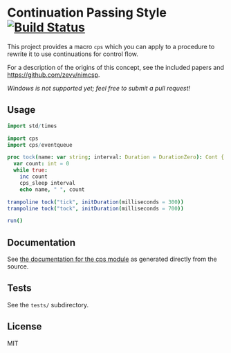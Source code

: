 # Continuation Passing Style [![Build Status](https://travis-ci.org/disruptek/cps.svg?branch=master)](https://travis-ci.org/disruptek/cps)

This project provides a macro `cps` which you can apply to a procedure to
rewrite it to use continuations for control flow.

For a description of the origins of this concept, see the included papers
and https://github.com/zevv/nimcsp.

_Windows is not supported yet; feel free to submit a pull request!_

## Usage
```nim
import std/times

import cps
import cps/eventqueue

proc tock(name: var string; interval: Duration = DurationZero): Cont {.cps.} =
  var count: int = 0
  while true:
    inc count
    cps_sleep interval
    echo name, " ", count

trampoline tock("tick", initDuration(milliseconds = 300))
trampoline tock("tock", initDuration(milliseconds = 700))

run()
```

## Documentation
See [the documentation for the cps module](https://disruptek.github.io/cps/cps.html) as generated directly from the source.

## Tests
See the `tests/` subdirectory.

## License
MIT
